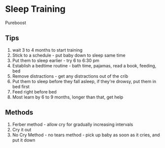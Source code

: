 # Sleep Training

Pureboost

## Tips

1. wait 3 to 4 months to start training
2. Stick to a schedule - put baby down to sleep same time
3. Put them to sleep earlier - try 6 to 6:30 pm
4. Establish a bedtime routine - bath time, pajamas, read a book, feeding, bed
5. Remove distractions - get any distractions out of the crib
6. Put them to sleep before they fall asleep, if they're drowsy, put them in bed first
7. Feed right before bed
8. Most learn by 6 to 9 months, longer than that, get help

## Methods

1. Ferber method - allow cry for gradually increasing intervals
2. Cry it out
3. No Cry Method - no tears method - pick up baby as soon as it cries, and put it down
